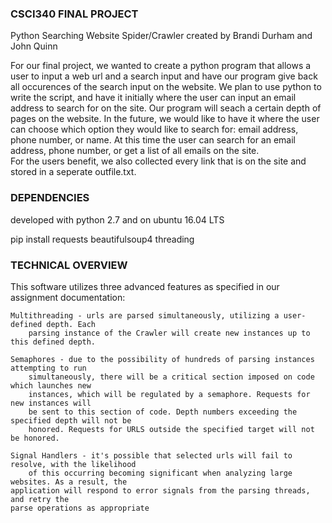 ### CSCI340 FINAL PROJECT ###

Python Searching Website Spider/Crawler created by Brandi Durham and John Quinn

For our final project, we wanted to create a python program that allows a user to input a web 
url and a search input and have our program give back all occurences of the search input on the 
website. We plan to use python to write the script, and have it initially where the user can 
input an email address to search for on the site. Our program will seach a certain depth of pages on the website.
In the future, we would like to have it where the user can choose which option they would like to 
search for: email address, phone number, or name. 
At this time the user can search for an email address, phone number, or get a list of all emails on the site.   
For the users benefit, we also collected every link that is on the site and stored in a seperate outfile.txt.

### DEPENDENCIES ###

developed with python 2.7 and on ubuntu 16.04 LTS

pip install requests
            beautifulsoup4
	    threading

### TECHNICAL OVERVIEW ###

This software utilizes three advanced features as specified in our assignment documentation:

    Multithreading - urls are parsed simultaneously, utilizing a user-defined depth. Each
        parsing instance of the Crawler will create new instances up to this defined depth.

    Semaphores - due to the possibility of hundreds of parsing instances attempting to run
        simultaneously, there will be a critical section imposed on code which launches new
        instances, which will be regulated by a semaphore. Requests for new instances will
        be sent to this section of code. Depth numbers exceeding the specified depth will not be
        honored. Requests for URLS outside the specified target will not be honored.

    Signal Handlers - it's possible that selected urls will fail to resolve, with the likelihood
        of this occurring becoming significant when analyzing large websites. As a result, the
	application will respond to error signals from the parsing threads, and retry the
	parse operations as appropriate


  
  

  
